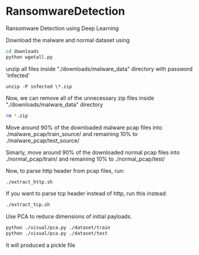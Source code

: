 # RansomwareDetection
Ransomware Detection using Deep Learning


Download the malware and normal dataset using
```bash
cd downloads
python wgetall.py
```

unzip all files inside "./downloads/malware_data" directory with password 'infected'
```
unzip -P infected \*.zip
```

Now, we can remove all of the unnecessary zip files inside "./downloads/malware_data" directory
```bash
rm *.zip
```

Move around 90% of the downloaded malware pcap files into ./malware_pcap/train_source/ and remaining 10% to 
./malware_pcap/test_source/

Simarly, move around 90% of the downloaded normal pcap files into ./normal_pcap/train/ and remaining 10% to 
./normal_pcap/test/


Now, to parse http header from pcap files, run:
```bash
./extract_http.sh
```
If you want to parse tcp header instead of http, run this instead: 
```bash
./extract_tcp.sh
```

Use PCA to reduce dimensions of initial payloads.
```bash
python ./visual/pca.py ./dataset/train
python ./visual/pca.py ./dataset/test
```

It will produced a pickle file
